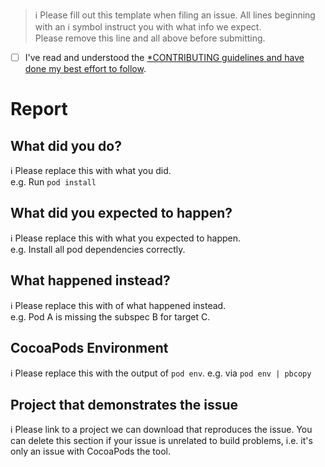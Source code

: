 > ℹ Please fill out this template when filing an issue.
> All lines beginning with an ℹ symbol instruct you with
> what info we expect.  
> Please remove this line and all above before submitting.

* [ ] I've read and understood the [*CONTRIBUTING guidelines and have done my best effort to follow](https://github.com/CocoaPods/CocoaPods/blob/master/CONTRIBUTING.md).

# Report

## What did you do?

ℹ Please replace this with what you did.  
e.g. Run `pod install`

## What did you expected to happen?

ℹ Please replace this with what you expected to happen.  
e.g. Install all pod dependencies correctly.

## What happened instead?

ℹ Please replace this with of what happened instead.  
e.g. Pod A is missing the subspec B for target C.

## CocoaPods Environment

ℹ Please replace this with the output of `pod env`.
e.g. via `pod env | pbcopy`

## Project that demonstrates the issue

ℹ Please link to a project we can download that reproduces the issue.
You can delete this section if your issue is unrelated to build problems,
i.e. it's only an issue with CocoaPods the tool.
